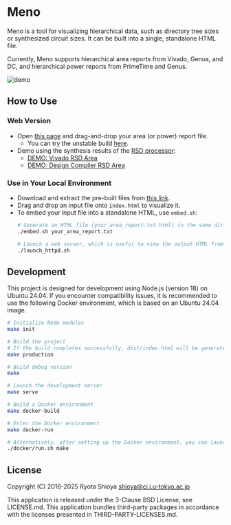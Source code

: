 # Meno

Meno is a tool for visualizing hierarchical data, such as directory tree sizes or synthesized circuit sizes. It can be built into a single, standalone HTML file.

Currently, Meno supports hierarchical area reports from Vivado, Genus, and DC, and hierarchical power reports from PrimeTime and Genus.

![demo](./demo/meno.gif)

## How to Use

### Web Version
* Open [this page](https://shioyadan.github.io/meno/) and drag-and-drop your area (or power) report file.
    * You can try the unstable build [here](https://shioyadan.github.io/meno/unstable).
* Demo using the synthesis results of the [RSD processor](https://github.com/rsd-devel/rsd):
    * [DEMO: Vivado RSD Area](https://shioyadan.github.io/meno/vivado-rsd-area.log.html)
    * [DEMO: Design Compiler RSD Area](https://shioyadan.github.io/meno/dc-rsd-area.log.html)


### Use in Your Local Environment
* Download and extract the pre-built files from [this link](https://github.com/shioyadan/meno/releases).
* Drag and drop an input file onto `index.html` to visualize it.
* To embed your input file into a standalone HTML, use `embed.sh`:
    ```bash
    # Generate an HTML file (your_area_report.txt.html) in the same directory.
    ./embed.sh your_area_report.txt

    # Launch a web server, which is useful to view the output HTML from a remote client. 
    ./launch_httpd.sh
    ```

## Development

This project is designed for development using Node.js (version 18) on Ubuntu 24.04. If you encounter compatibility issues, it is recommended to use the following Docker environment, which is based on an Ubuntu 24.04 image.

```bash
# Initialize Node modules
make init

# Build the project
# If the build completes successfully, dist/index.html will be generated.
make production

# Build debug version
make

# Launch the development server
make serve

# Build a Docker environment
make docker-build

# Enter the Docker environment
make docker-run

# Alternatively, after setting up the Docker environment, you can launch 'make' or other commands directly.
./docker/run.sh make
```

## License

Copyright (C) 2016-2025 Ryota Shioya <shioya@ci.i.u-tokyo.ac.jp>

This application is released under the 3-Clause BSD License, see LICENSE.md. This application bundles third-party packages in accordance with the licenses presented in THIRD-PARTY-LICENSES.md.
